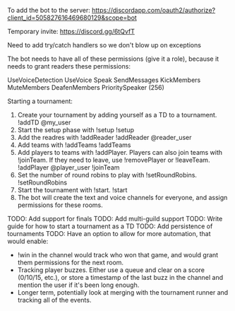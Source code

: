 To add the bot to the server:
https://discordapp.com/oauth2/authorize?client_id=505827616469680129&scope=bot

Temporary invite: https://discord.gg/6tQvfT

Need to add try/catch handlers so we don't blow up on exceptions

The bot needs to have all of these permissions (give it a role), because it needs to grant readers these permissions:

UseVoiceDetection
UseVoice
Speak
SendMessages
KickMembers
MuteMembers
DeafenMembers
PrioritySpeaker (256)


Starting a tournament:
  1. Create your tournament by adding yourself as a TD to a tournament.
    !addTD @my_user <My tournament name>
  2. Start the setup phase with !setup
    !setup
  3. Add the readres with !addReader
    !addReader @reader_user
  4. Add teams with !addTeams
    !addTeams <comma-separated list of teams>
  5. Add players to teams with !addPlayer. Players can also join teams with !joinTeam. If they need to leave, use !removePlayer or !leaveTeam.
    !addPlayer @player_user <team>
    !joinTeam <team>
  6. Set the number of round robins to play with !setRoundRobins.
    !setRoundRobins <number of round robins>
  7. Start the tournament with !start.
    !start
  8. The bot will create the text and voice channels for everyone, and assign permissions for these rooms.


TODO: Add support for finals
TODO: Add multi-guild support
TODO: Write guide for how to start a tournament as a TD
TODO: Add persistence of tournaments
TODO: Have an option to allow for more automation, that would enable:
  - !win <team> in the channel would track who won that game, and would grant them permissions for the next room.
  - Tracking player buzzes. Either use a queue and clear on a score (0/10/15, etc.), or store a timestamp of the last buzz in the channel and mention the user if it's been long enough.
  - Longer term, potentially look at merging with the tournament runner and tracking all of the events.
  